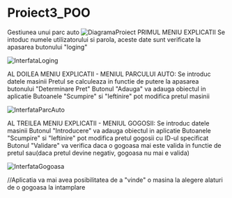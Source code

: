 # Proiect3_POO
Gestiunea unui parc auto 
![DiagramaProiect](https://user-images.githubusercontent.com/116886207/199348704-50745d25-00ae-458c-aeb9-7b38f4d2f861.jpg)
PRIMUL MENIU EXPLICATII
  Se intoduc numele utilizatorului si parola, aceste date sunt verificate la apasarea butonului "loging"
  
  
![InterfataLoging](https://user-images.githubusercontent.com/116886207/199353768-b1625790-93c9-45f8-a7a4-66b8157d3404.png)


AL DOILEA MENIU EXPLICATII - MENIUL PARCULUI AUTO:
  Se introduc datele masinii
  Pretul se calculeaza in functie de putere la apasarea butonului "Determinare Pret"
  Butonul "Adauga" va adauga obiectul in aplicatie
  Butoanele "Scumpire" si "Ieftinire" pot modifica pretul masinii
  
![InterfataParcAuto](https://user-images.githubusercontent.com/116886207/199354334-89790b85-88f6-4fa9-94b2-f81c90ab9a8d.png)
  
AL TREILEA MENIU EXPLICATII - MENIUL GOGOSII:
  Se introduc datele masinii
  Butonul "Introducere" va adauga obiectul in aplicatie
  Butoanele  "Scumpire" si "Ieftinire" pot modifica pretul gogosii cu ID-ul specificat
  Butonul "Validare" va verifica daca o gogoasa mai este valida in functie de pretul sau(daca pretul devine negativ, gogoasa    nu mai e valida)
  

![InterfataGogoasa](https://user-images.githubusercontent.com/116886207/199355109-2655bd79-c626-4e97-88cd-3bfa6612140c.png)


//Aplicatia va mai avea posibilitatea de a "vinde" o masina la alegere alaturi de o gogoasa la intamplare
